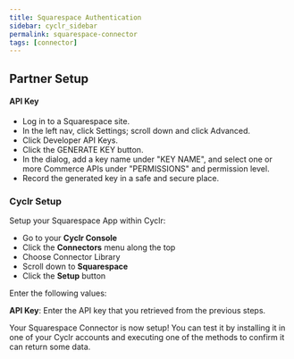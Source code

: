 ```yaml
---
title: Squarespace Authentication
sidebar: cyclr_sidebar
permalink: squarespace-connector
tags: [connector]
---
```


## Partner Setup

#### API Key
*   Log in to a Squarespace site.
*   In the left nav, click Settings; scroll down and click Advanced.
*   Click Developer API Keys.
*   Click the GENERATE KEY button.
*   In the dialog, add a key name under "KEY NAME", and select one or more Commerce APIs under "PERMISSIONS" and permission level.
*   Record the generated key in a safe and secure place.

### Cyclr Setup

Setup your Squarespace App within Cyclr:

*   Go to your **Cyclr Console**
*   Click the **Connectors** menu along the top
*   Choose Connector Library
*   Scroll down to **Squarespace**
*   Click the **Setup** button

Enter the following values:

**API Key**: Enter the API key that you retrieved from the previous steps.


Your Squarespace Connector is now setup! You can test it by installing it in one of your Cyclr accounts and executing one of the methods to confirm it can return some data.
